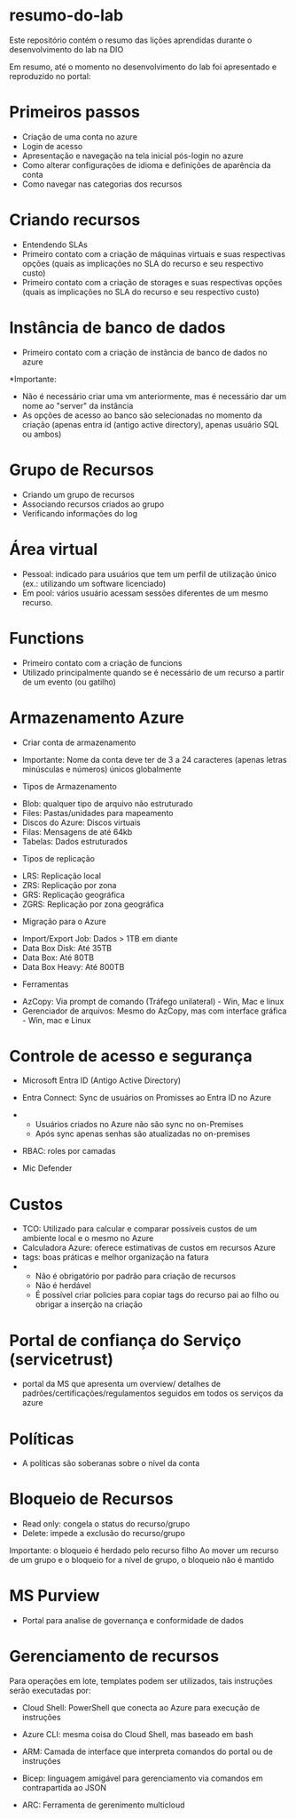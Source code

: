 # resumo-do-lab
Este repositório contém o resumo das lições aprendidas durante o desenvolvimento do lab na DIO

Em resumo, até o momento no desenvolvimento do lab foi apresentado e reproduzido no portal:

# Primeiros passos
- Criação de uma conta no azure
- Login de acesso
- Apresentação e navegação na tela inicial pós-login no azure
- Como alterar configurações de idioma e definições de aparência da conta
- Como navegar nas categorias dos recursos

# Criando recursos
- Entendendo SLAs
- Primeiro contato com a criação de máquinas virtuais e suas respectivas opções (quais as implicações no SLA do recurso e seu respectivo custo)
- Primeiro contato com a criação de storages e suas respectivas opções (quais as implicações no SLA do recurso e seu respectivo custo)

# Instância de banco de dados
- Primeiro contato com a criação de instância de banco de dados no azure

*Importante:

- Não é necessário criar uma vm anteriormente, mas é necessário dar um nome ao "server" da instância
- As opções de acesso ao banco são selecionadas no momento da criação (apenas entra id (antigo active directory), apenas usuário SQL ou ambos)

# Grupo de Recursos
- Criando um grupo de recursos
- Associando recursos criados ao grupo
- Verificando informações do log

# Área virtual
- Pessoal: indicado para usuários que tem um perfil de utilização único (ex.: utilizando um software licenciado)
- Em pool: vários usuário acessam sessões diferentes de um mesmo recurso.

# Functions
- Primeiro contato com a criação de funcions
- Utilizado principalmente quando se é necessário de um recurso a partir de um evento (ou gatilho)

# Armazenamento Azure
- Criar conta de armazenamento
* Importante: Nome da conta deve ter de 3 a 24 caracteres (apenas letras minúsculas e números) únicos globalmente

* Tipos de Armazenamento
- Blob: qualquer tipo de arquivo não estruturado
- Files: Pastas/unidades para mapeamento
- Discos do Azure: Discos virtuais
- Filas: Mensagens de até 64kb
- Tabelas: Dados estruturados

* Tipos de replicação
- LRS: Replicação local
- ZRS: Replicação por zona
- GRS: Replicação geográfica
- ZGRS: Replicação por zona geográfica

* Migração para o Azure
- Import/Export Job: Dados > 1TB em diante
- Data Box Disk: Até 35TB
- Data Box: Até 80TB
- Data Box Heavy: Até 800TB

* Ferramentas 
- AzCopy: Via prompt de comando (Tráfego unilateral) - Win, Mac e linux
- Gerenciador de arquivos: Mesmo do AzCopy, mas com interface gráfica - Win, mac e Linux

# Controle de acesso e segurança
- Microsoft Entra ID (Antigo Active Directory)
- Entra Connect: Sync de usuários on Promisses ao Entra ID no Azure
- - Usuários criados no Azure não são sync no on-Premises
  - Após sync apenas senhas são atualizadas no on-premises
    
- RBAC: roles por camadas
- Mic Defender

# Custos
- TCO: Utilizado para calcular e comparar possíveis custos de um ambiente local e o mesmo no Azure
- Calculadora Azure: oferece estimativas de custos em recursos Azure
- tags: boas práticas e melhor organização na fatura
- - Não é obrigatório por padrão para criação de recursos
  - Não é herdável
  - É possível criar policies para copiar tags do recurso pai ao filho ou obrigar a inserção na criação
 
# Portal de confiança do Serviço (servicetrust)
- portal da MS que apresenta um overview/ detalhes de padrões/certificações/regulamentos seguidos em todos os serviços da azure

# Políticas
- A políticas são soberanas sobre o nível da conta

# Bloqueio de Recursos
- Read only: congela o status do recurso/grupo
- Delete: impede a exclusão do recurso/grupo

Importante: o bloqueio é herdado pelo recurso filho
Ao mover um recurso de um grupo e o bloqueio for a nível de grupo, o bloqueio não é mantido

# MS Purview
- Portal para analise de governança e conformidade de dados

# Gerenciamento de recursos
Para operações em lote, templates podem ser utilizados, tais instruções serão executadas por: 
- Cloud Shell: PowerShell que conecta ao Azure para execução de instruções
- Azure CLI: mesma coisa do Cloud Shell, mas baseado em bash

- ARM: Camada de interface que interpreta comandos do portal ou de instruções

- Bicep: linguagem amigável para gerenciamento via comandos em contrapartida ao JSON

- ARC: Ferramenta de gerenimento multicloud
